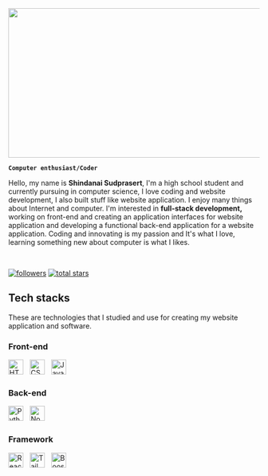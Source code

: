 <div align="center">
  <img src="https://i.pinimg.com/originals/84/df/51/84df51b4bb34f6fb7f02c5d85fd9c960.gif" height="300px" width="1000px">
</div>

**`Computer enthusiast/Coder`**

<p align=";eft">Hello, my name is <strong>Shindanai Sudprasert</strong>, I'm a high school student and currently pursuing in computer science, I love coding and website development, I also built stuff like website application. I enjoy many things about Internet and computer. I'm interested in <strong>full-stack development,</strong> working on front-end and creating an application interfaces for website application and developing a functional back-end application for a website application. Coding and innovating is my passion and It's what I love, learning something new about computer is what I likes.</p>
<br>

<p align="left">
    <a href="https://github.com/MintheStar?tab=followers"><img alt="followers" title="Follow me on Github" src="https://custom-icon-badges.demolab.com/github/followers/MintheStar?color=236ad3&labelColor=1155ba&style=for-the-badge&logo=person-add&label=Follow&logoColor=white"/></a>
    <a href="https://github.com/MintheStar?tab=repositories&sort=stargazers"><img alt="total stars" title="Total stars on GitHub" src="https://custom-icon-badges.demolab.com/github/stars/MintheStar?color=55960c&style=for-the-badge&labelColor=488207&logo=star"/></a>
</p>

## Tech stacks
These are technologies that I studied and use for creating my website application and software.
### Front-end
<img align="left" alt="HTML5" width="30px" style="padding-right:10px;" src="https://upload.wikimedia.org/wikipedia/commons/3/38/HTML5_Badge.svg" />
<img align="left" alt="CSS3" width="30px" style="padding-right:10px;" src="https://upload.wikimedia.org/wikipedia/commons/6/62/CSS3_logo.svg" />
<img align="left" alt="JavaScript" width="30px" style="padding-right:10px;" src="https://upload.wikimedia.org/wikipedia/commons/9/99/Unofficial_JavaScript_logo_2.svg" />

<br></br>
### Back-end
<img align="left" alt="Python" width="30px" style="padding-right:10px;" src="https://upload.wikimedia.org/wikipedia/commons/c/c3/Python-logo-notext.svg" />
<img align="left" alt="Node" width="30px" style="padding-right:10px;" src="https://www.vectorlogo.zone/logos/nodejs/nodejs-icon.svg">

<br></br>
### Framework
<img align="left" alt="React" width="30px" style="padding-right:10px;" src="https://upload.wikimedia.org/wikipedia/commons/a/a7/React-icon.svg" />
<img align="left" alt="Tailwind" width="30px" style="padding-right:10px;" src="https://upload.wikimedia.org/wikipedia/commons/d/d5/Tailwind_CSS_Logo.svg" />
<img align="left" alt="Boostrap" width="30px" style="padding-right:10px;" src="https://upload.wikimedia.org/wikipedia/commons/b/b2/Bootstrap_logo.svg" />

